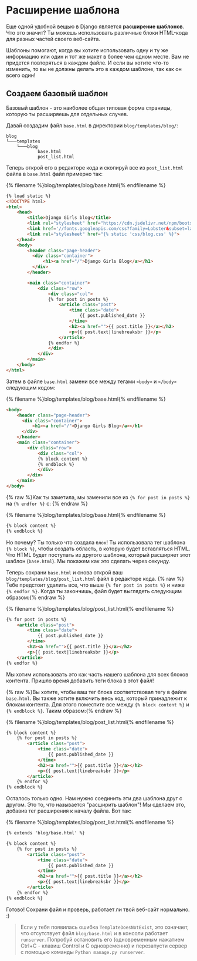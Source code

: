 # Расширение шаблона

Еще одной удобной вещью в Django является **расширение шаблонов**. Что это значит? Ты можешь использовать различные блоки HTML-кода для разных частей своего веб-сайта.

Шаблоны помогают, когда вы хотите использовать одну и ту же информацию или один и тот же макет в более чем одном месте. Вам не придется повторяться в каждом файле. И если вы хотите что-то изменить, то вы не должны делать это в каждом шаблоне, так как он всего один!

## Создаем базовый шаблон

Базовый шаблон - это наиболее общая типовая форма страницы, которую ты расширяешь для отдельных случев.

Давай создадим файл `base.html` в директории `blog/templates/blog/`:

    blog
    └───templates
        └───blog
                base.html
                post_list.html
    

Теперь открой его в редакторе кода и скопируй все из `post_list.html` файла в `base.html` файл примерно так:

{% filename %}blog/templates/blog/base.html{% endfilename %}

```html
{% load static %}
<!DOCTYPE html>
<html>
    <head>
        <title>Django Girls blog</title>
        <link rel="stylesheet" href="https://cdn.jsdelivr.net/npm/bootstrap@4.5.3/dist/css/bootstrap.min.css" integrity="sha384-TX8t27EcRE3e/ihU7zmQxVncDAy5uIKz4rEkgIXeMed4M0jlfIDPvg6uqKI2xXr2" crossorigin="anonymous">
        <link href='//fonts.googleapis.com/css?family=Lobster&subset=latin,latin-ext' rel='stylesheet' type='text/css'>
        <link rel="stylesheet" href="{% static 'css/blog.css' %}">
    </head>
    <body>
        <header class="page-header">
          <div class="container">
              <h1><a href="/">Django Girls Blog</a></h1>
          </div>
        </header>

        <main class="container">
            <div class="row">
                <div class="col">
                {% for post in posts %}
                    <article class="post">
                        <time class="date">
                            {{ post.published_date }}
                        </time>
                        <h2><a href="">{{ post.title }}</a></h2>
                        <p>{{ post.text|linebreaksbr }}</p>
                    </article>
                {% endfor %}
                </div>
            </div>
        </main>
    </body>
</html>
```

Затем в файле `base.html` замени все между тегами `<body>` и `</body>` следующим кодом:

{% filename %}blog/templates/blog/base.html{% endfilename %}

```html
<body>
    <header class="page-header">
      <div class="container">
          <h1><a href="/">Django Girls Blog</a></h1>
      </div>
    </header>
    <main class="container">
        <div class="row">
            <div class="col">
            {% block content %}
            {% endblock %}
            </div>
        </div>
    </main>
</body>
```

{% raw %}Как ты заметила, мы заменили все из `{% for post in posts %}` на `{% endfor %}` с: {% endraw %}

{% filename %}blog/templates/blog/base.html{% endfilename %}

```html
{% block content %}
{% endblock %}
```

Но почему? Ты только что создала `блок`! Ты использовала тег шаблона `{% block %}`, чтобы создать область, в которую будет вставляться HTML. Что HTML будет поступать из другого шаблона, который расширяет этот шаблон (`base.html`). Мы покажем как это сделать через секунду.

Теперь сохрани `base.html` и снова открой ваш `blog/templates/blog/post_list.html` файл в редакторе кода. {% raw %}Тебе предстоит удалить все, что выше `{% for post in posts %}` и ниже `{% endfor %}`. Когда ты закончишь, файл будет выглядеть следующим образом:{% endraw %}

{% filename %}blog/templates/blog/post_list.html{% endfilename %}

```html
{% for post in posts %}
    <article class="post">
        <time class="date">
            {{ post.published_date }}
        </time>
        <h2><a href="">{{ post.title }}</a></h2>
        <p>{{ post.text|linebreaksbr }}</p>
    </article>
{% endfor %}
```

Мы хотим использовать это как часть нашего шаблона для всех блоков контента. Пришло время добавить теги блока в этот файл!

{% raw %}Вы хотите, чтобы ваш тег блока соответствовал тегу в файле `base.html`. Вы также хотите включить весь код, который принадлежит к блокам контента. Для этого поместите все между `{% block content %}` и `{% endblock %}`. Таким образом:{% endraw %}

{% filename %}blog/templates/blog/post_list.html{% endfilename %}

```html
{% block content %}
    {% for post in posts %}
        <article class="post">
            <time class="date">
                {{ post.published_date }}
            </time>
            <h2><a href="">{{ post.title }}</a></h2>
            <p>{{ post.text|linebreaksbr }}</p>
        </article>
    {% endfor %}
{% endblock %}
```

Осталось только одно. Нам нужно соединить эти два шаблона друг с другом. Это то, что называется "расширить шаблон"! Мы сделаем это, добавив тег расширения к началу файла. Вот так:

{% filename %}blog/templates/blog/post_list.html{% endfilename %}

```html
{% extends 'blog/base.html' %}

{% block content %}
    {% for post in posts %}
        <article class="post">
            <time class="date">
                {{ post.published_date }}
            </time>
            <h2><a href="">{{ post.title }}</a></h2>
            <p>{{ post.text|linebreaksbr }}</p>
        </article>
    {% endfor %}
{% endblock %}
```

Готово! Сохрани файл и проверь, работает ли твой веб-сайт нормально. :)

> Если у тебя появилась ошибка `TemplateDoesNotExist`, это означает, что отсутствует файл `blog/base.html` и в консоли работает `runserver`. Попробуй остановить его (одновременным нажатием Ctrl+C - клавиш Control и C одновременно) и перезапусти сервер с помощью команды `Python manage.py runserver`.